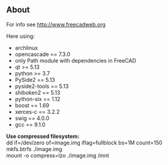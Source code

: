 About
-------
For info see http://www.freecadweb.org

Here using:
- archlinux
- opencascade == 7.3.0
- only Path module with dependencies in FreeCAD
- qt          >= 5.13
- python      >= 3.7
- PySide2     == 5.13
- pyside2-tools == 5.13
- shiboken2   == 5.13
- python-six  == 1.12
- boost       == 1.69
- xerces-c    == 3.2.2
- swig        == 4.0.0
- gcc         == 9.1.0


**Use compressed filesystem:**  
dd if=/dev/zero of=image.img iflag=fullblock bs=1M count=150  
mkfs.btrfs ./image.img  
mount -o compress=lzo ./image.img /mnt  
